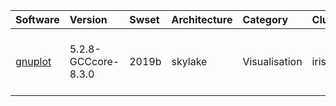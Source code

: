 | Software                                                    | Version                    | Swset        | Architecture   | Category             | Clusters    | Description                                     |
|:------------------------------------------------------------|:---------------------------|:-------------|:---------------|:---------------------|:------------|:------------------------------------------------|
| <p><a href=https://gnuplot.sourceforge.net/>gnuplot</a></p> | <p>5.2.8-GCCcore-8.3.0</p> | <p>2019b</p> | <p>skylake</p> | <p>Visualisation</p> | <p>iris</p> | Portable interactive, function plotting utility |